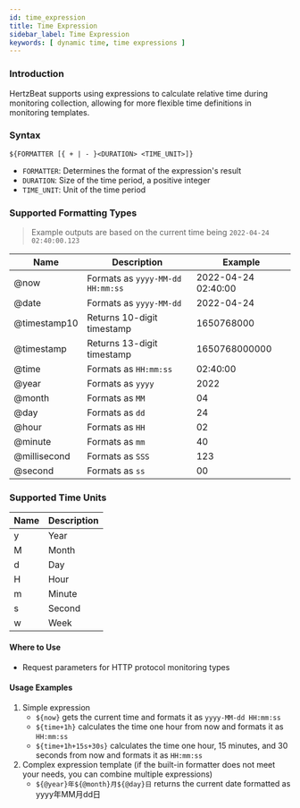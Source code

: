 ```yaml
---
id: time_expression
title: Time Expression
sidebar_label: Time Expression
keywords: [ dynamic time, time expressions ]
---
```


### Introduction

HertzBeat supports using expressions to calculate relative time during monitoring collection, allowing for more flexible time definitions in monitoring templates.

### Syntax

```
${FORMATTER [{ + | - }<DURATION> <TIME_UNIT>]}
```

- `FORMATTER`: Determines the format of the expression's result
- `DURATION`: Size of the time period, a positive integer
- `TIME_UNIT`: Unit of the time period

### Supported Formatting Types

> Example outputs are based on the current time being `2022-04-24 02:40:00.123`

|     Name     |           Description            |       Example       |
|--------------|----------------------------------|---------------------|
| @now         | Formats as `yyyy-MM-dd HH:mm:ss` | 2022-04-24 02:40:00 |
| @date        | Formats as `yyyy-MM-dd`          | 2022-04-24          |
| @timestamp10 | Returns 10-digit timestamp       | 1650768000          |
| @timestamp   | Returns 13-digit timestamp       | 1650768000000       |
| @time        | Formats as `HH:mm:ss`            | 02:40:00            |
| @year        | Formats as `yyyy`                | 2022                |
| @month       | Formats as `MM`                  | 04                  |
| @day         | Formats as `dd`                  | 24                  |
| @hour        | Formats as `HH`                  | 02                  |
| @minute      | Formats as `mm`                  | 40                  |
| @millisecond | Formats as `SSS`                 | 123                 |
| @second      | Formats as `ss`                  | 00                  |

### Supported Time Units

| Name | Description |
|------|-------------|
| y    | Year        |
| M    | Month       |
| d    | Day         |
| H    | Hour        |
| m    | Minute      |
| s    | Second      |
| w    | Week        |

#### Where to Use

- Request parameters for HTTP protocol monitoring types

#### Usage Examples

1. Simple expression
   - `${now}` gets the current time and formats it as `yyyy-MM-dd HH:mm:ss`
   - `${time+1h}` calculates the time one hour from now and formats it as `HH:mm:ss`
   - `${time+1h+15s+30s}` calculates the time one hour, 15 minutes, and 30 seconds from now and formats it as `HH:mm:ss`
2. Complex expression template (if the built-in formatter does not meet your needs, you can combine multiple expressions)
   - `${@year}年${@month}月${@day}日` returns the current date formatted as yyyy年MM月dd日
